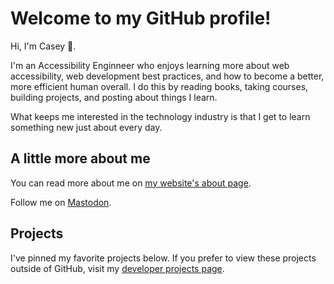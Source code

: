 # Welcome to my GitHub profile!

Hi, I'm Casey 👋.

I'm an Accessibility Enginneer who enjoys learning more about web accessibility, web development best practices, and how to become a better, more efficient human overall. I do this by reading books, taking courses, building projects, and posting about things I learn.

What keeps me interested in the technology industry is that I get to learn something new just about every day.

## A little more about me

You can read more about me on [my website's about page](https://www.caseyocampo.com/about/).

Follow me on <a rel="me" href="https://mastodon.social/@caseyocampo">Mastodon</a>.

## Projects

I've pinned my favorite projects below. If you prefer to view these projects outside of GitHub, visit my [developer projects page](https://www.caseyocampo.com/projects).
